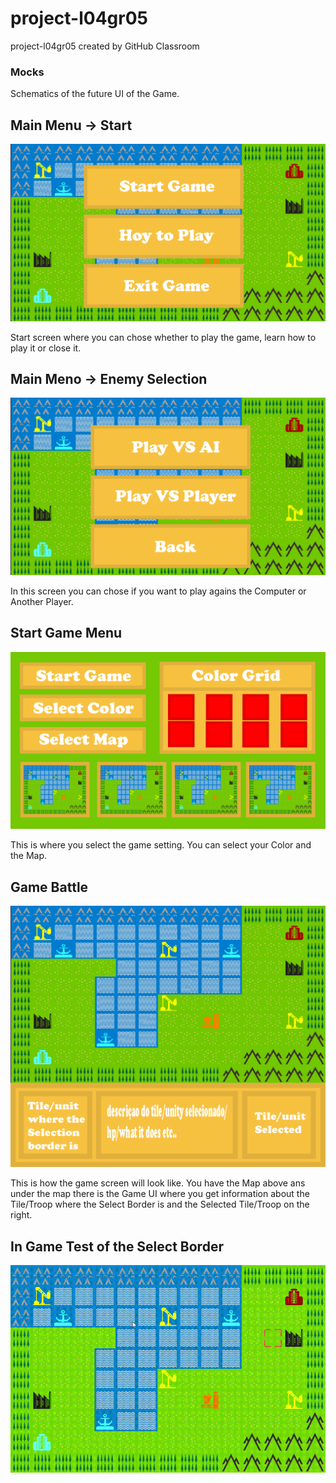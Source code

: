 # project-l04gr05
project-l04gr05 created by GitHub Classroom

### Mocks
Schematics of the future UI of the Game.

## Main Menu -> Start
![Main Menu](docs/MainMenu.png)

Start screen where you can chose whether to play the game, learn how to play it or close it.

## Main Meno -> Enemy Selection
![Main Menu GAmer Selection](docs/MainMenu2.png)

In this screen you can chose if you want to play agains the Computer or Another Player.

## Start Game Menu
![Start Game Menu](docs/StartGameMenu.png)

This is where you select the game setting. You can select your Color and the Map. 

## Game Battle
![Game UI](docs/BattleUI.png)

This is how the game screen will look like. You have the Map above ans under the map there is the Game UI where you get information about the Tile/Troop where the Select Border is and the Selected Tile/Troop on the right. 

## In Game Test of the Select Border
![First Game Play Test](docs/GamePLayTeste_1.gif)